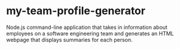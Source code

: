 # my-team-profile-generator
Node.js command-line application that takes in information about employees on a software engineering team and generates an HTML webpage that displays summaries for each person.

